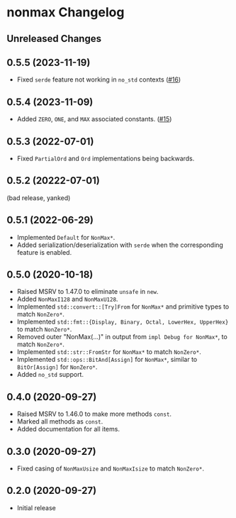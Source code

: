 # nonmax Changelog

## Unreleased Changes

## 0.5.5 (2023-11-19)
* Fixed `serde` feature not working in `no_std` contexts ([#16])

[#16]: https://github.com/LPGhatguy/nonmax/pull/16

## 0.5.4 (2023-11-09)
* Added `ZERO`, `ONE`, and `MAX` associated constants. ([#15])

[#15]: https://github.com/LPGhatguy/nonmax/pull/15

## 0.5.3 (2022-07-01)
* Fixed `PartialOrd` and `Ord` implementations being backwards.

## 0.5.2 (20222-07-01)
(bad release, yanked)

## 0.5.1 (2022-06-29)
* Implemented `Default` for `NonMax*`.
* Added serialization/deserialization with `serde` when the corresponding feature is enabled.

## 0.5.0 (2020-10-18)
* Raised MSRV to 1.47.0 to eliminate `unsafe` in `new`.
* Added `NonMaxI128` and `NonMaxU128`.
* Implemented `std::convert::[Try]From` for `NonMax*` and primitive types to match `NonZero*`.
* Implemented `std::fmt::{Display, Binary, Octal, LowerHex, UpperHex}` to match `NonZero*`.
* Removed outer "NonMax(...)" in output from `impl Debug for NonMax*`, to match `NonZero*`.
* Implemented `std::str::FromStr` for `NonMax*` to match `NonZero*`.
* Implemented `std::ops::BitAnd[Assign]` for `NonMax*`, similar to `BitOr[Assign]` for `NonZero*`.
* Added `no_std` support.

## 0.4.0 (2020-09-27)
* Raised MSRV to 1.46.0 to make more methods `const`.
* Marked all methods as `const`.
* Added documentation for all items.

## 0.3.0 (2020-09-27)
* Fixed casing of `NonMaxUsize` and `NonMaxIsize` to match `NonZero*`.

## 0.2.0 (2020-09-27)
* Initial release
